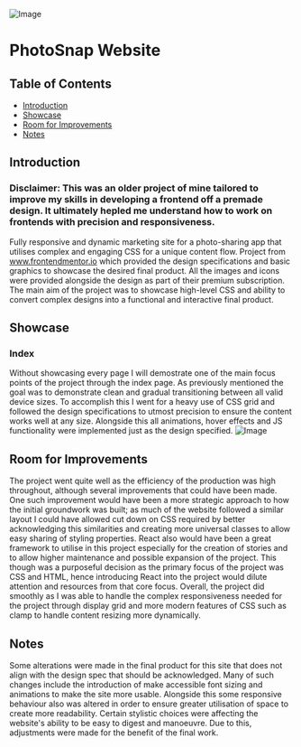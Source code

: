 ![Image](https://github.com/user-attachments/assets/28e8f30f-1b16-4266-ac19-26c211035394)

# PhotoSnap Website

## Table of Contents
- [Introduction](#introduction)
- [Showcase](#showcase)
- [Room for Improvements](#room-for-improvements)
- [Notes](#notes)

## Introduction
### Disclaimer: This was an older project of mine tailored to improve my skills in developing a frontend off a premade design. It ultimately hepled me understand how to work on frontends with precision and responsiveness.

Fully responsive and dynamic marketing site for a photo-sharing app that utilises complex and engaging CSS for a unique content flow. Project from www.frontendmentor.io which provided the design specifications and basic graphics to showcase the desired final product. All the images and icons were provided alongside the design as part of their premium subscription. The main aim of the project was to showcase high-level CSS and ability to convert complex designs into a functional and interactive final product. 

## Showcase
### Index
Without showcasing every page I will demostrate one of the main focus points of the project through the index page. As previously mentioned the goal was to demonstrate clean and gradual transitioning between all valid device sizes. To accomplish this I went for a heavy use of CSS grid and followed the design specifications to utmost precision to ensure the content works well at any size. Alongside this all animations, hover effects and JS functionality were implemented just as the design specified.
![Image](https://github.com/user-attachments/assets/5526456a-b9ec-4a0c-ad53-e04d29f1453a)

## Room for Improvements
The project went quite well as the efficiency of the production was high throughout, although several improvements that could have been made. One such improvement would have been a more strategic approach to how the initial groundwork was built; as much of the website followed a similar layout I could have allowed cut down on CSS required by better acknowledging this similarities and creating more universal classes to allow easy sharing of styling properties. React also would have been a great framework to utilise in this project especially for the creation of stories and to allow higher maintenance and possible expansion of the project. This though was a purposeful decision as the primary focus of the project was CSS and HTML, hence introducing React into the project would dilute attention and resources from that core focus. Overall, the project did smoothly as I was able to handle the complex responsiveness needed for the project through display grid and more modern features of CSS such as clamp to handle content resizing more dynamically. 

## Notes
Some alterations were made in the final product for this site that does not align with the design spec that should be acknowledged. Many of such changes include the introduction of make accessible font sizing and animations to make the site more usable. Alongside this some responsive behaviour also was altered in order to ensure greater utilisation of space to create more readability. Certain stylistic choices were affecting the website's ability to be easy to digest and manoeuvre. Due to this, adjustments were made for the benefit of the final work.
